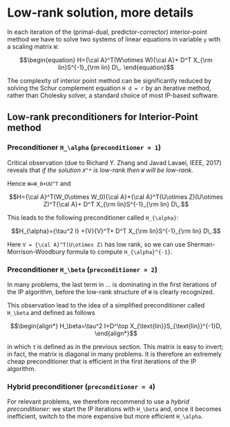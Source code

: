 # Low-rank solution, more details
In each iteration of the (primal-dual, predictor-corrector) interior-point method we have to solve two systems of linear equations in variable ``y`` with a scaling matrix ``W``:

```math
\begin{equation}
H={\cal A}^T(W\otimes W){\cal A}+ D^T X_{\rm lin}S^{-1}_{\rm lin} D\,.
\end{equation}
```

The complexity of interior point method can be significantly reduced by solving the Schur complement equation ``H d = r`` by an iterative method, rather than Cholesky solver, a standard choice of most IP-based software. 

## Low-rank preconditioners for Interior-Point method

### Preconditioner ``H_\alpha`` (`preconditioner = 1`)

Critical observation (due to Richard Y. Zhang and Javad Lavaei, IEEE, 2017) reveals that
*if the solution ``X^*`` is low-rank then ``W`` will be low-rank.*

Hence 
``
W=W_0+UU^T
``
and
```math
H={\cal A}^T(W_0\otimes W_0){\cal A}+{\cal A}^T(U\otimes Z)(U\otimes Z)^T{\cal A}+ D^T X_{\rm lin}S^{-1}_{\rm lin} D\,.
```

This leads to the following preconditioner called ``H_{\alpha}``:
```math
H_{\alpha}={\tau^2 I} +{V}{V}^T+ D^T X_{\rm lin}S^{-1}_{\rm lin} D\,.
```

Here ``V = {\cal A}^T(U\otimes Z)`` has low rank, so we can use Sherman-Morrison-Woodbury formula to compute ``H_{\alpha}^{-1}``.

### Preconditioner ``H_\beta`` (`preconditioner = 2`)
In many problems, the last term in ... is dominating in the first iterations of the IP algorithm, before the low-rank structure of ``W`` is clearly recognized.

This observation lead to the idea of a simplified preconditioner called ``H_\beta`` and defined as follows

```math
\begin{align*}
H_\beta=\tau^2 I+D^\top X_{\text{lin}}S_{\text{lin}}^{-1}D,
\end{align*}
```
in which $\tau$ is defined as in the previous section.
This matrix is easy to invert; in fact, the matrix is diagonal in many problems. It is therefore an extremely cheap preconditioner that is efficient in the first iterations of the IP algorithm.

### Hybrid preconditioner (`preconditioner = 4`)
For relevant problems, we therefore recommend to use a *hybrid preconditioner*: we start the IP iterations with ``H_\beta`` and, once it becomes inefficient, switch to the more expensive but more efficient ``H_\alpha``. 